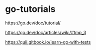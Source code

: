 # go-tutorials
https://go.dev/doc/tutorial/

https://go.dev/doc/articles/wiki/#tmp_3

https://quii.gitbook.io/learn-go-with-tests
